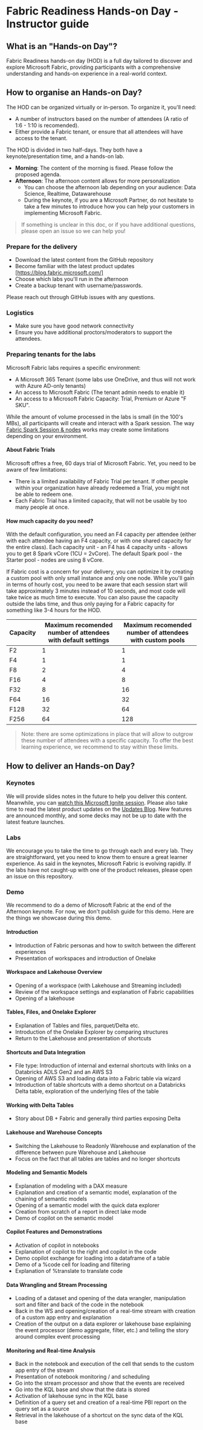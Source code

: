 # Fabric Readiness Hands-on Day - Instructor guide

## What is an "Hands-on Day"?

Fabric Readiness hands-on day (HOD) is a full day tailored to discover and explore Microsoft Fabric, providing participants with a comprehensive understanding and hands-on experience in a real-world context.

## How to organise an Hands-on Day?

The HOD can be organized virtually or in-person. To organize it, you'll need: 
- A number of instructors based on the number of attendees (A ratio of 1:6 - 1:10 is recomended).
- Either provide a Fabric tenant, or ensure that all attendees will have access to the tenant.

The HOD is divided in two half-days. They both have a keynote/presentation time, and a hands-on lab.
- **Morning**: The content of the morning is fixed. Please follow the proposed agenda.
- **Afternoon**: The afternoon content allows for more personalization
    - You can choose the afternoon lab depending on your audience: Data Science, Realtime, Datawarehouse
    - During the keynote, if you are a Microsoft Partner, do not hesitate to take a few minutes to introduce how you can help your customers in implementing Microsoft Fabric. 

> If something is unclear in this doc, or if you have additional questions, please open an issue so we can help you!

### Prepare for the delivery

- Download the latest content from the GitHub repository
- Become familiar with the latest product updates [https://blog.fabric.microsoft.com/]
- Choose which labs you'll run in the afternoon
- Create a backup tenant with username/passwords.

Please reach out through GitHub issues with any questions.

### Logistics

- Make sure you have good network connectivity
- Ensure you have additional proctors/moderators to support the attendees.

### Preparing tenants for the labs

Microsoft Fabric labs requires a specific environment: 
- A Microsoft 365 Tenant (some labs use OneDrive, and thus will not work with Azure AD-only tenants)
- An access to Microsoft Fabric (The tenant admin needs to enable it)
- An access to a Microsoft Fabric Capacity: Trial, Premium or Azure "F SKU".

While the amount of volume processed in the labs is small (in the 100's MBs), all participants will create and interact with a Spark session. The way [Fabric Spark Session & nodes](https://learn.microsoft.com/fabric/data-engineering/spark-compute) works may create some limitations depending on your environment.

#### About Fabric Trials

Microsoft offres a free, 60 days trial of Microsoft Fabric. Yet, you need to be aware of few limitations: 
- There is a limited availability of Fabric Trial per tenant. If other people within your organization have already redeemed a Trial, you might not be able to redeem one.
- Each Fabric Trial has a limited capacity, that will not be usable by too many people at once.

#### How much capacity do you need?

With the default configuration, you need an F4 capacity per attendee (either with each attendee having an F4 capacity, or with one shared capacity for the entire class). Each capacity unit - an F4 has 4 capacity units - allows you to get 8 Spark vCore (1CU = 2vCore). The default Spark pool - the Starter pool - nodes are using 8 vCore. 

If Fabric cost is a concern for your delivery, you can optimize it by creating a custom pool with only small instance and only one node. While you'll gain in terms of hourly cost, you need to be aware that each session start will take approximately 3 minutes instead of 10 seconds, and most code will take twice as much time to execute. You can also pause the capacity outside the labs time, and thus only paying for a Fabric capacity for something like 3-4 hours for the HOD.

| Capacity | Maximum recomended number of attendees with default settings |  Maximum recomended number of attendees with custom pools |
| ---|---|---| 
| F2    | 1 | 1 | 
| F4    | 1 | 1 | 
| F8    | 2 | 4 | 
| F16   | 4 | 8 | 
| F32   | 8 | 16 | 
| F64   | 16 | 32 |
| F128  | 32 | 64 |
| F256  | 64 | 128 |

> Note: there are some optimizations in place that will allow to outgrow these number of attendees with a specific capacity. To offer the best learning experience, we recommend to stay within these limits.

## How to deliver an Hands-on Day?

### Keynotes

We will provide slides notes in the future to help you deliver this content. Meanwhile, you can [watch this Microsoft Ignite session](https://ignite.microsoft.com/en-US/sessions/1eff13d6-1924-435a-8778-111d7131f061?source=/speakers/e25ab775-304e-4b10-bd32-2a30396c420d). Please also take time to read the latest product updates on the [Updates Blog](https://blog.fabric.microsoft.com/en-GB/blog/). New features are announced monthly, and some decks may not be up to date with the latest feature launches.

### Labs

We encourage you to take the time to go through each and every lab. They are straightforward, yet you need to know them to ensure a great learner experience. As said in the keynotes, Microsoft Fabric is evolving rapidly. If the labs have not caught-up with one of the product releases, please open an issue on this repository.

### Demo

We recommend to do a demo of Microsoft Fabric at the end of the Afternoon keynote. For now, we don't publish guide for this demo. Here are the things we showcase during this demo.

#### Introduction
- Introduction of Fabric personas and how to switch between the different experiences
- Presentation of workspaces and introduction of Onelake

#### Workspace and Lakehouse Overview
- Opening of a workspace (with Lakehouse and Streaming included)
- Review of the workspace settings and explanation of Fabric capabilities
- Opening of a lakehouse

#### Tables, Files, and Onelake Explorer
- Explanation of Tables and files, parquet/Delta etc.
- Introduction of the Onelake Explorer by comparing structures
- Return to the Lakehouse and presentation of shortcuts

#### Shortcuts and Data Integration
- File type: Introduction of internal and external shortcuts with links on a Databricks ADLS Gen2 and an AWS S3
- Opening of AWS S3 and loading data into a Fabric table via wizard
- Introduction of table shortcuts with a demo shortcut on a Databricks Delta table, exploration of the underlying files of the table

#### Working with Delta Tables
- Story about DB + Fabric and generally third parties exposing Delta

#### Lakehouse and Warehouse Concepts
- Switching the Lakehouse to Readonly Warehouse and explanation of the difference between pure Warehouse and Lakehouse
- Focus on the fact that all tables are tables and no longer shortcuts

#### Modeling and Semantic Models
- Explanation of modeling with a DAX measure
- Explanation and creation of a semantic model, explanation of the chaining of semantic models
- Opening of a semantic model with the quick data explorer
- Creation from scratch of a report in direct lake mode
- Demo of copilot on the semantic model

#### Copilot Features and Demonstrations
- Activation of copilot in notebooks
- Explanation of copilot to the right and copilot in the code
- Demo copilot exchange for loading into a dataframe of a table
- Demo of a %code cell for loading and filtering
- Explanation of %translate to translate code

#### Data Wrangling and Stream Processing
- Loading of a dataset and opening of the data wrangler, manipulation sort and filter and back of the code in the notebook
- Back in the WS and opening/creation of a real-time stream with creation of a custom app entry and explanation
- Creation of the output on a data explorer or lakehouse base explaining the event processor (demo aggregate, filter, etc.) and telling the story around complex event processing

#### Monitoring and Real-time Analysis
- Back in the notebook and execution of the cell that sends to the custom app entry of the stream
- Presentation of notebook monitoring / and scheduling
- Go into the stream processor and show that the events are received
- Go into the KQL base and show that the data is stored
- Activation of lakehouse sync in the KQL base
- Definition of a query set and creation of a real-time PBI report on the query set as a source
- Retrieval in the lakehouse of a shortcut on the sync data of the KQL base

